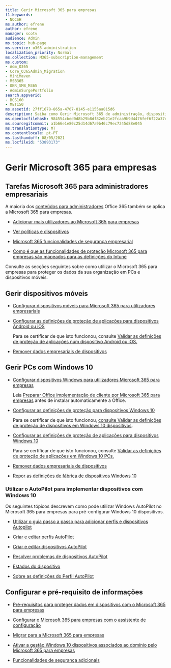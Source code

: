 ```yaml
---
title: Gerir Microsoft 365 para empresas
f1.keywords:
- NOCSH
ms.author: efrene
author: efrene
manager: scotv
audience: Admin
ms.topic: hub-page
ms.service: o365-administration
localization_priority: Normal
ms.collection: M365-subscription-management
ms.custom:
- Adm_O365
- Core_O365Admin_Migration
- MiniMaven
- MSB365
- OKR_SMB_M365
- AdminSurgePortfolio
search.appverid:
- BCS160
- MET150
ms.assetid: 27ff1678-865a-4707-8145-e1155aa815d6
description: Saiba como Gerir Microsoft 365 de administração, dispositivos móveis, PCs Windows 10 para empresas e muitas dessas tarefas.
ms.openlocfilehash: 984554cbed0d8b29b8df82eb21e2fcaa9b9d4476fef6f22a37d253d92888d9cc
ms.sourcegitcommit: a1b66e1e80c25d14d67a9b46c79ec7245d88e045
ms.translationtype: MT
ms.contentlocale: pt-PT
ms.lasthandoff: 08/05/2021
ms.locfileid: "53893173"
---
```

# <a name="manage-microsoft-365-for-business"></a>Gerir Microsoft 365 para empresas

## <a name="general-microsoft-365-for-business-admin-tasks"></a>Tarefas Microsoft 365 para administradores empresariais

A maioria dos [conteúdos para administradores](/office365/admin/admin-home) Office 365 também se aplica a Microsoft 365 para empresas.

- [Adicionar mais utilizadores ao Microsoft 365 para empresas](../admin/add-users/add-users.md)
    
- [Ver políticas e dispositivos](view-policies-and-devices.md)
    
- [Microsoft 365 funcionalidades de segurança empresarial](security-features.md)
    
- [Como é que as funcionalidades de proteção Microsoft 365 para empresas são mapeados para as definições do Intune](map-protection-features-to-intune-settings.md)
    
Consulte as secções seguintes sobre como utilizar o Microsoft 365 para empresas para proteger os dados da sua organização em PCs e dispositivos móveis.
  
## <a name="manage-mobile-devices"></a>Gerir dispositivos móveis

- [Configurar dispositivos móveis para Microsoft 365 para utilizadores empresariais](set-up-mobile-devices.md)
    
- [Configurar as definições de proteção de aplicações para dispositivos Android ou iOS](app-protection-settings-for-android-and-ios.md)
    
    Para se certificar de que isto funcionou, consulte [Validar as definições de proteção de aplicações num dispositivo Android ou iOS.](validate-settings-on-android-or-ios.md) 
    
- [Remover dados empresariais de dispositivos](remove-company-data.md)
    
## <a name="manage-windows-10-pcs"></a>Gerir PCs com Windows 10

- [Configurar dispositivos Windows para utilizadores Microsoft 365 para empresas](set-up-windows-devices.md)

    Leia [Preparar Office implementação de cliente por Microsoft 365 para empresas](prepare-for-office-client-deployment.md) antes de instalar automaticamente a Office. 
    
- [Configurar as definições de proteção para dispositivos Windows 10](protection-settings-for-windows-10-pcs.md)
    
    Para se certificar de que isto funcionou, [consulte Validar as definições de proteção de dispositivos em Windows 10 dispositivos](validate-settings-on-windows-10-pcs.md). 
    
- [Configurar as definições de proteção de aplicações para dispositivos Windows 10](protection-settings-for-windows-10-devices.md)
    
    Para se certificar de que isto funcionou, consulte [Validar as definições de proteção de aplicações em Windows 10 PCs.](validate-protection-settings-on-windows-10-pcs.md) 
    
- [Remover dados empresariais de dispositivos](remove-company-data.md)
    
- [Repor as definições de fábrica de dispositivos Windows 10](reset-devices-to-factory-settings.md)
    
### <a name="use-autopilot-to-deploy-windows-10-devices"></a>Utilizar o AutoPilot para implementar dispositivos com Windows 10

Os seguintes tópicos descrevem como pode utilizar Windows AutoPilot no Microsoft 365 para empresas para pré-configurar Windows 10 dispositivos.
  
- [Utilizar o guia passo a passo para adicionar perfis e dispositivos Autopilot](add-autopilot-devices-and-profile.md)
    
- [Criar e editar perfis AutoPilot](create-and-edit-autopilot-profiles.md)
    
- [Criar e editar dispositivos AutoPilot](create-and-edit-autopilot-devices.md)
    
- [Resolver problemas de dispositivos AutoPilot](troubleshoot-autopilot-errors.md)
    
- [Estados do dispositivo](device-states.md)
    
- [Sobre as definições do Perfil AutoPilot](autopilot-profile-settings.md)
    
## <a name="set-up-and-prerequisite-information"></a>Configurar e pré-requisito de informações

- [Pré-requisitos para proteger dados em dispositivos com o Microsoft 365 para empresas](pre-requisites-for-data-protection.md)
    
- [Configurar o Microsoft 365 para empresas com o assistente de configuração](set-up.md)
    
- [Migrar para a Microsoft 365 para empresas](migrate-to-microsoft-365-business.md)
    
- [Ativar a gestão Windows 10 dispositivos associados ao domínio pelo Microsoft 365 para empresas](manage-windows-devices.md)
    
- [Funcionalidades de segurança adicionais](security-features.md#additional-security-features)